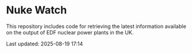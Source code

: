 # Nuke Watch

This repository includes code for retrieving the latest information available on the output of EDF nuclear power plants in the UK.

Last updated: 2025-08-19 17:14